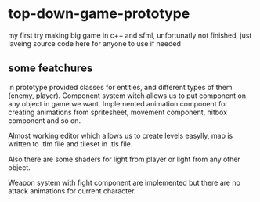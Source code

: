 # top-down-game-prototype
my first try making big game in c++ and sfml, unfortunatly not finished, just laveing source code here for anyone to use if needed

## some featchures 
in prototype provided classes for entities, and different types of them (enemy, player). Component system witch allows us to put component on any object in game we want.
Implemented animation component for creating animations from spritesheet, movement component, hitbox component and so on.

Almost working editor which allows us to create levels easylly, map is written to .tlm file and tileset in .tls file.  


Also there are some shaders for light from player or light from any other object.  

Weapon system with fight component are implemented but there are no attack animations for current character.

